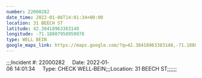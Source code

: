 ```yaml
---
number: 22000282
date_time: 2022-01-06T14:01:34+00:00
location: 31 BEECH ST
latitude: 42.38418963383148
longitude: -71.18807958959978
type: WELL BEIN
google_maps_link: https://maps.google.com/?q=42.38418963383148,-71.18807958959978
---
```


;;;Incident #: 22000282     Date: 2022‐01‐06 14:01:34     Type: CHECK WELL‐BEIN;;;Location: 31 BEECH ST;;;;;;
